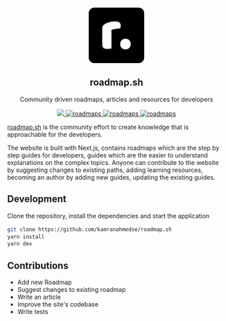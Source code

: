 <p align="center">
  <img src="static/brand.png" height="128">
  <h2 align="center">roadmap.sh</h2>
  <p align="center">Community driven roadmaps, articles and resources for developers<p>
  <p align="center">
    <a href="https://roadmap.sh/guides">
      <img src="https://img.shields.io/badge/view-guides-informational.svg" />
    </a>
    <a href="https://roadmap.sh/roadmaps">
    	<img src="https://img.shields.io/badge/view-roadmaps-blue.svg" alt="roadmaps" />
    </a>
    <a href="https://discord.gg/Yhm4EsE">
    	<img src="https://img.shields.io/badge/-Join%20on%20Discord-0a0a0a.svg?style=flat&colorA=0a0a0a" alt="roadmaps" />
    </a>
    <a href="https://roadmap.sh/about#how-does-it-make-money">
    	<img src="https://img.shields.io/badge/%E2%9D%A4-Support-0a0a0a.svg?style=flat&colorA=0a0a0a" alt="roadmaps" />
    </a>
  </p>
</p>

[roadmap.sh](https://roadmap.sh) is the community effort to create knowledge that is approachable for the developers. 

The website is built with Next.js, contains roadmaps which are the step by step guides for developers, guides which are the easier to understand explanations on the complex topics. Anyone can contribute to the website by suggesting changes to existing paths, adding learning resources, becoming an author by adding new guides, updating the existing guides.

## Development

Clone the repository, install the dependencies and start the application

```bash
git clone https://github.com/kamranahmedse/roadmap.sh
yarn install
yarn dev
```

## Contributions

* Add new Roadmap
* Suggest changes to existing roadmap
* Write an article
* Improve the site's codebase
* Write tests

